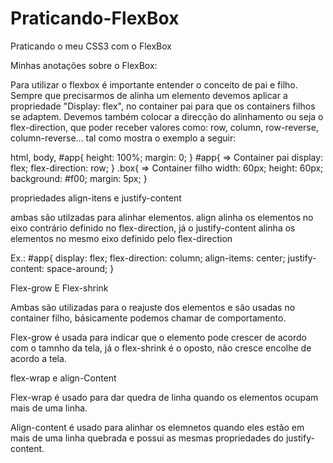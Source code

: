 # Praticando-FlexBox
 Praticando o meu CSS3 com o FlexBox

Minhas anotações sobre o FlexBox:

Para utilizar o flexbox é importante entender o conceito de pai e filho. Sempre que precisarmos 
de alinha um elemento devemos aplicar a propriedade "Display: flex", no container pai para que
os containers filhos se adaptem. Devemos também colocar a direcção do alinhamento ou seja o
flex-direction, que poder receber valores como: row, column, row-reverse, column-reverse... tal
como mostra o exemplo a seguir:

html, body, #app{
    height: 100%;
    margin: 0;
}
#app{ => Container pai
    display: flex;
    flex-direction: row;
}
.box{ => Container filho
    width: 60px;
    height: 60px;
    background: #f00;
    margin: 5px;
}

propriedades align-itens e justify-content

ambas são utilzadas para alinhar elementos. align alinha os elementos no eixo contrário definido no flex-direction, já o justify-content alinha os elementos no  mesmo eixo definido pelo flex-direction

Ex.:
#app{
    display: flex;
    flex-direction: column;
    align-items: center;
    justify-content: space-around;
}

Flex-grow E Flex-shrink

Ambas são utilizadas para o reajuste dos elementos e são usadas no container filho, básicamente podemos chamar de comportamento.

Flex-grow é usada para indicar que o elemento pode crescer de acordo com o tamnho da tela, já o flex-shrink é o oposto, não cresce encolhe de acordo a tela.

flex-wrap e align-Content

Flex-wrap é usado para dar quedra de linha quando os elementos ocupam mais de uma linha.

Align-content é usado para alinhar os elemnetos quando eles estão em mais de uma linha quebrada e possui as mesmas propriedades do justify-content.
